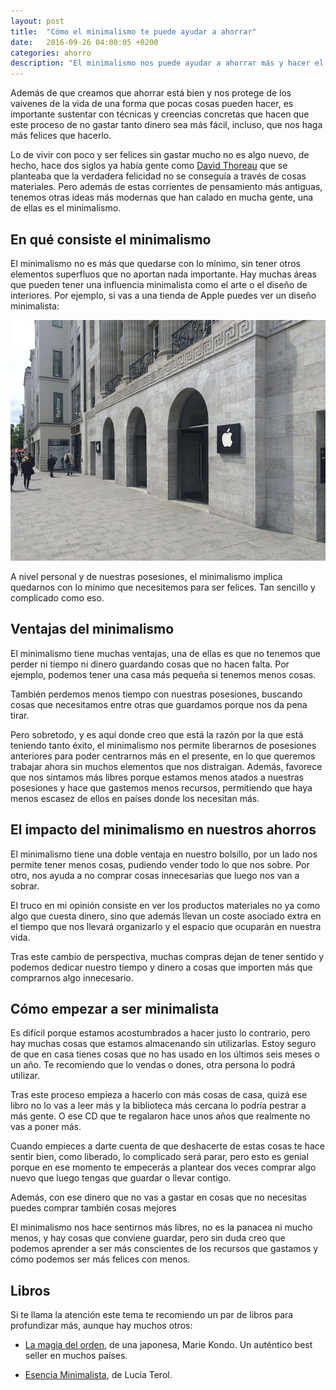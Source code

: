 ```yaml
---
layout: post
title:  "Cómo el minimalismo te puede ayudar a ahorrar"
date:   2016-09-26 04:00:05 +0200
categories: ahorro
description: "El minimalismo nos puede ayudar a ahorrar más y hacer el proceso de no gastar tanto dinero más fácil, incluso, que nos haga más felices que hacerlo."
---
```


Además de que creamos que ahorrar está bien y nos protege de los vaivenes de la vida de una forma que pocas cosas pueden hacer, es importante sustentar con técnicas y creencias concretas que hacen que este proceso de no gastar tanto dinero sea más fácil, incluso, que nos haga más felices que hacerlo.

Lo de vivir con poco y ser felices sin gastar mucho no es algo nuevo, de hecho, hace dos siglos ya había gente como [David Thoreau](https://es.wikipedia.org/wiki/Henry_David_Thoreau) que se planteaba que la verdadera felicidad no se conseguía a través de cosas materiales. Pero además de estas corrientes de pensamiento más antiguas, tenemos otras ideas más modernas que han calado en mucha gente, una de ellas es el minimalismo.

## En qué consiste el minimalismo

El minimalismo no es más que quedarse con lo mínimo, sin tener otros elementos superfluos que no aportan nada importante. Hay muchas áreas que pueden tener una influencia minimalista como el arte o el diseño de interiores. Por ejemplo, si vas a una tienda de Apple puedes ver un diseño minimalista:

![Apple Store en Berlín](/assets/img/apple.jpg "Apple Store en Berlín")

A nivel personal y de nuestras posesiones, el minimalismo implica quedarnos con lo mínimo que necesitemos para ser felices. Tan sencillo y complicado como eso.

## Ventajas del minimalismo

El minimalismo tiene muchas ventajas, una de ellas es que no tenemos que perder ni tiempo ni dinero guardando cosas que no hacen falta. Por ejemplo, podemos tener una casa más pequeña si tenemos menos cosas.

También perdemos menos tiempo con nuestras posesiones, buscando cosas que necesitamos entre otras que guardamos porque nos da pena tirar.

Pero sobretodo, y es aquí donde creo que está la razón por la que está teniendo tanto éxito, el minimalismo nos permite liberarnos de posesiones anteriores para poder centrarnos más en el presente, en lo que queremos trabajar ahora sin muchos elementos que nos distraigan. Además, favorece que nos sintamos más libres porque estamos menos atados a nuestras posesiones y  hace que gastemos menos recursos, permitiendo que haya menos escasez de ellos en países donde los necesitan más.

## El impacto del minimalismo en nuestros ahorros

El minimalismo tiene una doble ventaja en nuestro bolsillo, por un lado nos permite tener menos cosas, pudiendo vender todo lo que nos sobre. Por otro, nos ayuda a no comprar cosas innecesarias que luego nos van a sobrar.

El truco en mi opinión consiste en ver los productos materiales no ya como algo que cuesta dinero, sino que además llevan un coste asociado extra en el tiempo que nos llevará organizarlo y el espacio que ocuparán en nuestra vida.

Tras este cambio de perspectiva, muchas compras dejan de tener sentido y podemos dedicar nuestro tiempo y dinero a cosas que importen más que comprarnos algo innecesario.

## Cómo empezar a ser minimalista

Es difícil porque estamos acostumbrados a hacer justo lo contrario, pero hay muchas cosas que estamos almacenando sin utilizarlas. Estoy seguro de que en casa tienes cosas que no has usado en los últimos seis meses o un año. Te recomiendo que lo vendas o dones, otra persona lo podrá utilizar.

Tras este proceso empieza a hacerlo con más cosas de casa, quizá  ese libro no lo vas a leer más y la biblioteca más cercana lo podría pestrar a más gente. O ese CD que te regalaron hace unos años que realmente no vas a poner más.

Cuando empieces a darte cuenta de que deshacerte de estas cosas te hace sentir bien, como liberado, lo complicado será parar, pero esto es genial porque en ese momento te empecerás a plantear dos veces comprar algo nuevo que luego tengas que guardar o llevar contigo.

Además, con ese dinero que no vas a gastar en cosas que no necesitas puedes comprar también cosas mejores 

El minimalismo nos hace sentirnos más libres, no es la panacea ni mucho menos, y hay cosas que conviene guardar, pero sin duda creo que podemos aprender a ser más conscientes de los recursos que gastamos y cómo podemos ser más felices con menos.

## Libros

Si te llama la atención este tema te recomiendo un par de libros para profundizar más, aunque hay muchos otros:

- [La magia del orden](http://amzn.to/2cUqjVA), de una japonesa, Marie Kondo. Un auténtico best seller en muchos países.

- [Esencia Minimalista](http://amzn.to/2cwJmav), de Lucía Terol.
